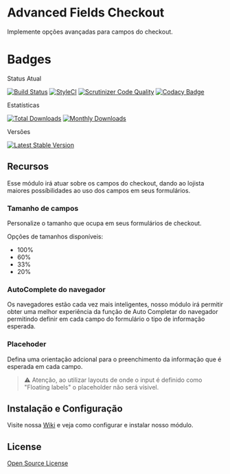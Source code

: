 # Advanced Fields Checkout

Implemente opções avançadas para campos do checkout.

# Badges

Status Atual

[![Build Status](https://app.travis-ci.com/elisei/advanced-fields-checkout.svg?branch=Magento%402.3)](https://app.travis-ci.com/elisei/advanced-fields-checkout)
[![StyleCI](https://github.styleci.io/repos/432317205/shield?branch=Magento@2.3)](https://github.styleci.io/repos/432317205?branch=Magento@2.3)
[![Scrutinizer Code Quality](https://scrutinizer-ci.com/g/elisei/advanced-fields-checkout/badges/quality-score.png?b=Magento%402.3)](https://scrutinizer-ci.com/g/elisei/advanced-fields-checkout/)
[![Codacy Badge](https://app.codacy.com/project/badge/Grade/939d6dc3ac134fb384b67075bda95022)](https://www.codacy.com/gh/elisei/advanced-fields-checkout/dashboard?utm_source=github.com&amp;utm_medium=referral&amp;utm_content=elisei/advanced-fields-checkout&amp;utm_campaign=Badge_Grade)



Estatísticas

[![Total Downloads](https://poser.pugx.org/o2ti/advanced-fields-checkout/downloads)](https://packagist.org/packages/o2ti/advanced-fields-checkout)
[![Monthly Downloads](https://poser.pugx.org/o2ti/advanced-fields-checkout/d/monthly)](https://packagist.org/packages/o2ti/advanced-fields-checkout)

Versões

[![Latest Stable Version](https://poser.pugx.org/o2ti/advanced-fields-checkout/v/stable)](https://packagist.org/packages/o2ti/advanced-fields-checkout)

## Recursos

Esse módulo irá atuar sobre os campos do checkout, dando ao lojista maiores possíbilidades ao uso dos campos em seus formulários.

### Tamanho de campos

Personalize o tamanho que ocupa em seus formulários de checkout.

Opções de tamanhos disponíveis:
- 100%
- 60%
- 33%
- 20%

### AutoComplete do navegador

Os navegadores estão cada vez mais inteligentes, nosso módulo irá permitir obter uma melhor experiência da função de Auto Completar do navegador permitindo definir em cada campo do formulário o tipo de informação esperada.

### Placehoder

Defina uma orientação adcional para o preenchimento da informação que é esperada em cada campo.

> :warning: Atenção, ao utilizar layouts de onde o input é definido como "Floating labels" o placeholder não será vísivel.

## Instalação e Configuração

Visite nossa [Wiki](wiki) e veja como configurar e instalar nosso módulo.

## License

[Open Source License](LICENSE.txt)
